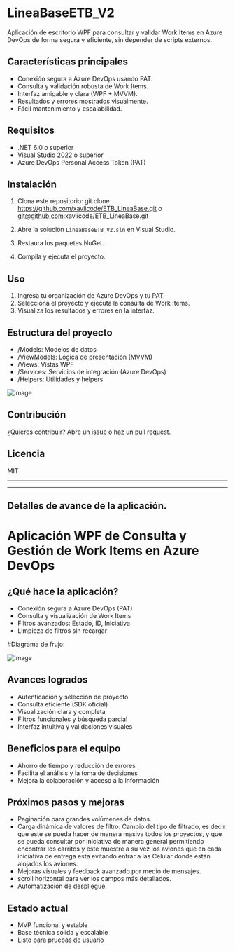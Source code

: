 
# LineaBaseETB_V2

Aplicación de escritorio WPF para consultar y validar Work Items en Azure DevOps de forma segura y eficiente, sin depender de scripts externos.

## Características principales

- Conexión segura a Azure DevOps usando PAT.
- Consulta y validación robusta de Work Items.
- Interfaz amigable y clara (WPF + MVVM).
- Resultados y errores mostrados visualmente.
- Fácil mantenimiento y escalabilidad.

## Requisitos

- .NET 6.0 o superior
- Visual Studio 2022 o superior
- Azure DevOps Personal Access Token (PAT)

## Instalación

1. Clona este repositorio:
git clone https://github.com/xaviicode/ETB_LineaBase.git
o
git@github.com:xaviicode/ETB_LineaBase.git

2. Abre la solución `LineaBaseETB_V2.sln` en Visual Studio.
3. Restaura los paquetes NuGet.
4. Compila y ejecuta el proyecto.

## Uso

1. Ingresa tu organización de Azure DevOps y tu PAT.
2. Selecciona el proyecto y ejecuta la consulta de Work Items.
3. Visualiza los resultados y errores en la interfaz.

## Estructura del proyecto

- /Models: Modelos de datos
- /ViewModels: Lógica de presentación (MVVM)
- /Views: Vistas WPF
- /Services: Servicios de integración (Azure DevOps)
- /Helpers: Utilidades y helpers

![image](https://github.com/user-attachments/assets/3003944d-2037-4dcb-bf6e-956a20c359b7)


## Contribución

¿Quieres contribuir? Abre un issue o haz un pull request.

## Licencia

MIT

---
---

## Detalles de avance de la aplicación.

# Aplicación WPF de Consulta y Gestión de Work Items en Azure DevOps


## ¿Qué hace la aplicación?
- Conexión segura a Azure DevOps (PAT)
- Consulta y visualización de Work Items
- Filtros avanzados: Estado, ID, Iniciativa
- Limpieza de filtros sin recargar

#Diagrama de frujo:

![image](https://github.com/user-attachments/assets/66a99a82-a7af-4ace-98d4-1294c4deda76)



## Avances logrados
- Autenticación y selección de proyecto
- Consulta eficiente (SDK oficial)
- Visualización clara y completa
- Filtros funcionales y búsqueda parcial
- Interfaz intuitiva y validaciones visuales


## Beneficios para el equipo
- Ahorro de tiempo y reducción de errores
- Facilita el análisis y la toma de decisiones
- Mejora la colaboración y acceso a la información


## Próximos pasos y mejoras
- Paginación para grandes volúmenes de datos.
- Carga dinámica de valores de filtro: Cambio del tipo de filtrado, es decir que este se pueda hacer de manera masiva todos los proyectos,
 y que se pueda consultar por iniciativa de manera general permitiendo encontrar los carritos y este muestre a su vez los aviones
 que en cada iniciativa de entrega esta evitando entrar a las Celular donde están alojados los aviones. 
- Mejoras visuales y feedback avanzado por medio de mensajes. 
- scroll horizontal para ver los campos más detallados.
- Automatización de despliegue.


## Estado actual
- MVP funcional y estable
- Base técnica sólida y escalable
- Listo para pruebas de usuario


